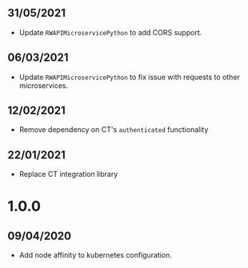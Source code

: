 ## 31/05/2021

- Update `RWAPIMicroservicePython` to add CORS support.

## 06/03/2021

- Update `RWAPIMicroservicePython` to fix issue with requests to other microservices.

## 12/02/2021

- Remove dependency on CT's `authenticated` functionality

## 22/01/2021

- Replace CT integration library

# 1.0.0

## 09/04/2020

- Add node affinity to kubernetes configuration.

